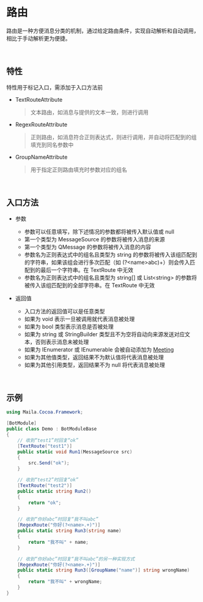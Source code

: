 # 路由

路由是一种方便消息分类的机制，通过给定路由条件，实现自动解析和自动调用，相比于手动解析更为便捷。

<br>

## 特性
特性用于标记入口，需添加于入口方法前
- TextRouteAttribute
    > 文本路由，如消息与提供的文本一致，则进行调用
- RegexRouteAttribute
    > 正则路由，如消息符合正则表达式，则进行调用，并自动将匹配到的组填充到同名参数中
- GroupNameAttribute
    > 用于指定正则路由填充时参数对应的组名

<br>

## 入口方法

- 参数
  - 参数可以任意填写，除下述情况的参数都将被传入默认值或 null
  - 第一个类型为 MessageSource 的参数将被传入消息的来源
  - 第一个类型为 QMessage 的参数将被传入消息的内容
  - 参数名为正则表达式中的组名且类型为 string 的参数将被传入该组匹配到的字符串，如果该组会进行多次匹配（如 (?\<name>abc)+）则会传入匹配到的最后一个字符串。在 TextRoute 中无效
  - 参数名为正则表达式中的组名且类型为 string[] 或 List\<string> 的参数将被传入该组匹配到的全部字符串。在 TextRoute 中无效

- 返回值
  - 入口方法的返回值可以是任意类型
  - 如果为 void 表示一旦被调用就代表消息被处理
  - 如果为 bool 类型表示消息是否被处理
  - 如果为 string 或 StringBuilder 类型且不为空将自动向来源发送对应文本，否则表示消息未被处理
  - 如果为 IEnumerator 或 IEnumerable 会被自动添加为 [Meeting](./Meeting.md)
  - 如果为其他值类型，返回结果不为默认值将代表消息被处理
  - 如果为其他引用类型，返回结果不为 null 将代表消息被处理

<br>

## 示例
```C#
using Maila.Cocoa.Framework;

[BotModule]
public class Demo : BotModuleBase
{
    // 收到“test1”时回复“ok”
    [TextRoute("test1")]
    public static void Run1(MessageSource src)
    {
        src.Send("ok");
    }

    // 收到“test2”时回复“ok”
    [TextRoute("test2")]
    public static string Run2()
    {
        return "ok";
    }

    // 收到“你好abc”时回复“我不叫abc”
    [RegexRoute("你好(?<name>.+)")]
    public static string Run3(string name)
    {
        return "我不叫" + name;
    }

    // 收到“你好abc”时回复“我不叫abc”的另一种实现方式
    [RegexRoute("你好(?<name>.+)")]
    public static string Run3([GroupName("name")] string wrongName)
    {
        return "我不叫" + wrongName;
    }
}

```